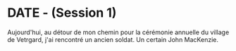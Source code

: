 # DATE - (Session 1)

Aujourd'hui, au détour de mon chemin pour la cérémonie annuelle du village de Vetrgard, j'ai rencontré un ancien soldat. Un certain John MacKenzie.